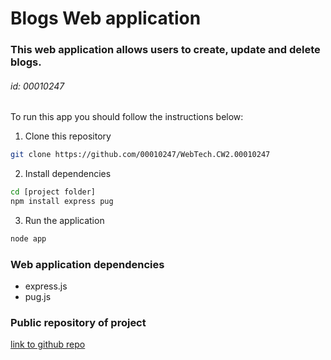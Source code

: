 # Blogs Web application

### This web application allows users to create, update and delete blogs.

###### id: 00010247

To run this app you should follow the instructions below:
1. Clone this repository
```bash
git clone https://github.com/00010247/WebTech.CW2.00010247
```

2. Install dependencies
```bash
cd [project folder]
npm install express pug 
```

3. Run the application
```bash
node app
```

### Web application dependencies
- express.js
- pug.js

### Public repository of project
[link to github repo](https://github.com/00010247/WebTech.CW2.00010247)

